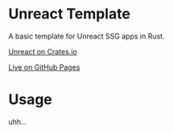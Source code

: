 # Unreact Template

A basic template for Unreact SSG apps in Rust.

[Unreact on Crates.io](https://crates.io/crates/unreact)

[Live on GitHub Pages](https://darccyy.github.io/unreact-template)

# Usage

uhh...
